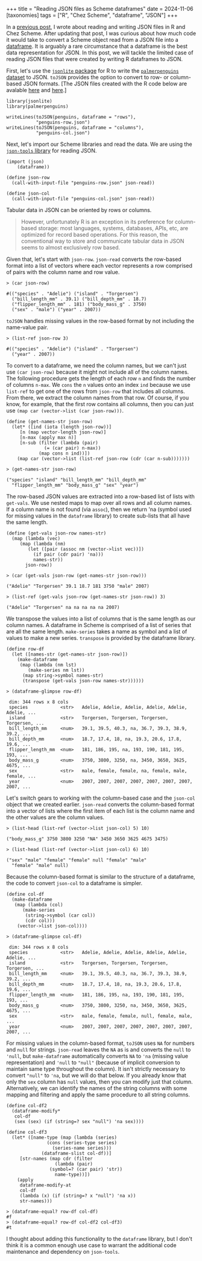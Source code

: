 +++
title = "Reading JSON files as Scheme dataframes"
date = 2024-11-06
[taxonomies]
tags = ["R", "Chez Scheme", "dataframe", "JSON"]
+++

In a [previous post](/reading-and-writing-json-files-in-r-and-chez-scheme/), I wrote about reading and writing JSON files in R and Chez Scheme. After updating that post, I was curious about how much code it would take to convert a Scheme object read from a JSON file into a [dataframe](https://akkuscm.org/packages/dataframe/). It is arguably a rare circumstance that a dataframe is the best data representation for JSON. In this post, we will tackle the limited case of reading JSON files that were created by writing R dataframes to JSON.

<!-- more -->

First, let's use the [`jsonlite` package](https://jeroen.cran.dev/jsonlite/index.html) for R to write the [`palmerpenguins` dataset](https://allisonhorst.github.io/palmerpenguins/) to JSON. `toJSON` provides the option to convert to row- or column-based JSON formats. [The JSON files created with the R code below are avalable [here](/data/penguins-row.json) and [here](/data/penguins-col.json).]

```
library(jsonlite)
library(palmerpenguins)

writeLines(toJSON(penguins, dataframe = "rows"), 
           "penguins-row.json")
writeLines(toJSON(penguins, dataframe = "columns"), 
           "penguins-col.json")
```

Next, let's import our Scheme libraries and read the data. We are using the [`json-tools` library](https://akkuscm.org/packages/json-tools/) for reading JSON. 

```
(import (json)
	(dataframe))

(define json-row
  (call-with-input-file "penguins-row.json" json-read))

(define json-col
  (call-with-input-file "penguins-col.json" json-read))
```

Tabular data in JSON can be oriented by rows or columns. 

>However, unfortunately R is an exception in its preference for column-based storage: most languages, systems, databases, APIs, etc, are optimized for record based operations. For this reason, the conventional way to store and communicate tabular data in JSON seems to almost exclusively row based. 

Given that, let's start with `json-row`. `json-read` converts the row-based format into a list of vectors where each vector represents a row comprised of pairs with the column name and row value. 

```
> (car json-row)

#(("species" . "Adelie") ("island" . "Torgersen")
  ("bill_length_mm" . 39.1) ("bill_depth_mm" . 18.7)
  ("flipper_length_mm" . 181) ("body_mass_g" . 3750)
  ("sex" . "male") ("year" . 2007))
```

`toJSON` handles missing values in the row-based format by not including the name-value pair.

```
> (list-ref json-row 3)

#(("species" . "Adelie") ("island" . "Torgersen")
  ("year" . 2007))
```

To convert to a dataframe, we need the column names, but we can't just use `(car json-row)` because it might not include all of the column names. The following procedure gets the length of each row `n` and finds the number of columns `n-max`. We `cons` the `n` values onto an index `ind` because we use `list-ref` to get one of the rows from `json-row` that includes all columns. From there, we extract the column names from that row. Of course, if you know, for example, that the first row contains all columns, then you can just use `(map car (vector->list (car json-row)))`.

```
(define (get-names-str json-row)
  (let* ([ind (iota (length json-row))]
	 [n (map vector-length json-row)]
	 [n-max (apply max n)]
	 [n-sub (filter (lambda (pair)
			  (= (car pair) n-max))
			(map cons n ind))])
    (map car (vector->list (list-ref json-row (cdr (car n-sub)))))))

> (get-names-str json-row)

("species" "island" "bill_length_mm" "bill_depth_mm"
  "flipper_length_mm" "body_mass_g" "sex" "year")
```

The row-based JSON values are extracted into a row-based list of lists with `get-vals`. We use nested maps to map over all rows and all column names. If a column name is not found (via `assoc`), then we return 'na (symbol used for missing values in the `dataframe` library) to create sub-lists that all have the same length.

```
(define (get-vals json-row names-str)
  (map (lambda (vec)
	 (map (lambda (nm)
		(let ([pair (assoc nm (vector->list vec))])
		  (if pair (cdr pair) 'na)))
	      names-str))
       json-row))

> (car (get-vals json-row (get-names-str json-row)))

("Adelie" "Torgersen" 39.1 18.7 181 3750 "male" 2007)

> (list-ref (get-vals json-row (get-names-str json-row)) 3)

("Adelie" "Torgersen" na na na na na 2007)
```

We transpose the values into a list of columns that is the same length as our column names. A dataframe in Scheme is comprised of a list of series that are all the same length. `make-series` takes a name as symbol and a list of values to make a new series. `transpose` is provided by the dataframe library.

```
(define row-df
  (let ([names-str (get-names-str json-row)])
    (make-dataframe
     (map (lambda (nm lst)
	    (make-series nm lst))
	  (map string->symbol names-str)
	  (transpose (get-vals json-row names-str))))))

> (dataframe-glimpse row-df)

 dim: 344 rows x 8 cols
 species            <str>   Adelie, Adelie, Adelie, Adelie, Adelie, Adelie, ... 
 island             <str>   Torgersen, Torgersen, Torgersen, Torgersen, ...     
 bill_length_mm     <num>   39.1, 39.5, 40.3, na, 36.7, 39.3, 38.9, 39.2, ...   
 bill_depth_mm      <num>   18.7, 17.4, 18, na, 19.3, 20.6, 17.8, 19.6, ...     
 flipper_length_mm  <num>   181, 186, 195, na, 193, 190, 181, 195, 193, ...     
 body_mass_g        <num>   3750, 3800, 3250, na, 3450, 3650, 3625, 4675, ...   
 sex                <str>   male, female, female, na, female, male, female, ... 
 year               <num>   2007, 2007, 2007, 2007, 2007, 2007, 2007, 2007, ... 
```

Let's switch gears to working with the column-based case and the `json-col` object that we created earlier. `json-read` converts the column-based format into a vector of lists where the first item of each list is the column name and the other values are the column values. 

```
> (list-head (list-ref (vector->list json-col) 5) 10)

("body_mass_g" 3750 3800 3250 "NA" 3450 3650 3625 4675 3475)

> (list-head (list-ref (vector->list json-col) 6) 10)

("sex" "male" "female" "female" null "female" "male"
  "female" "male" null)
```

Because the column-based format is similar to the structure of a dataframe, the code to convert `json-col` to a dataframe is simpler.

```
(define col-df
  (make-dataframe
   (map (lambda (col)
	  (make-series
	   (string->symbol (car col))
	   (cdr col)))
	(vector->list json-col))))

> (dataframe-glimpse col-df)

 dim: 344 rows x 8 cols
 species            <str>   Adelie, Adelie, Adelie, Adelie, Adelie, Adelie, ... 
 island             <str>   Torgersen, Torgersen, Torgersen, Torgersen, ...     
 bill_length_mm     <num>   39.1, 39.5, 40.3, na, 36.7, 39.3, 38.9, 39.2, ...   
 bill_depth_mm      <num>   18.7, 17.4, 18, na, 19.3, 20.6, 17.8, 19.6, ...     
 flipper_length_mm  <num>   181, 186, 195, na, 193, 190, 181, 195, 193, ...     
 body_mass_g        <num>   3750, 3800, 3250, na, 3450, 3650, 3625, 4675, ...   
 sex                <str>   male, female, female, null, female, male, ...       
 year               <num>   2007, 2007, 2007, 2007, 2007, 2007, 2007, 2007, ... 
```

For missing values in the column-based format, `toJSON` uses `NA` for numbers and `null` for strings. `json-read` leaves the `NA` as is and converts the `null` to `'null`, but `make-dataframe` automatically converts `NA` to `'na` (missing value representation) and `'null` to `"null"` (because of implicit conversion to maintain same type throughout the column). It isn't strictly necessary to convert `"null"` to `'na`, but we will do that below. If you already know that only the `sex` column has `null` values, then you can modify just that column. Alternatively, we can identify the names of the string columns with some mapping and filtering and apply the same procedure to all string columns. 

```
(define col-df2
  (dataframe-modify*
   col-df
   (sex (sex) (if (string=? sex "null") 'na sex))))

(define col-df3
  (let* ([name-type (map (lambda (series)
			   (cons (series-type series)
				 (series-name series)))
			 (dataframe-slist col-df))]
	 [str-names (map cdr (filter
			      (lambda (pair)
				(symbol=? (car pair) 'str))
			      name-type))])
    (apply
     dataframe-modify-at
     col-df
     (lambda (x) (if (string=? x "null") 'na x))
     str-names)))

> (dataframe-equal? row-df col-df)
#f
> (dataframe-equal? row-df col-df2 col-df3)
#t
```

I thought about adding this functionality to the `dataframe` library, but I don't think it is a common enough use case to warrant the additional code maintenance and dependency on `json-tools`.
